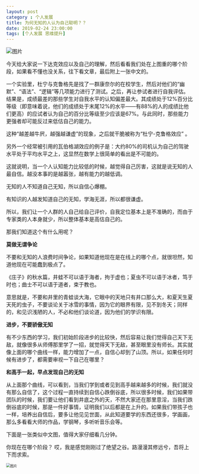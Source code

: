 ```yaml
---
layout: post
category : 个人发展
title: 为何无知的人认为自己聪明？？
date: 2019-02-24 23:00:00
tags: [个人发展 思维提升]
---
```



![图片](https://cdn.jsdelivr.net/gh/wangdeshui/blogpics@master/weixinwhyidiotthinkhimselfsmart1.png)

今天给大家说一下达克效应以及自己的理解，然后看看我们处在上图重的哪个阶段，如果看不懂也没关系，往下看文章，最后附上一张中文的。

一个实验里，杜宁与克鲁格先是找了一群康奈尔的在校学生，然后对他们的“幽默”、“语法”、“逻辑”等几项能力进行了测试。之后，再让参试者进行自我评估。结果是，成绩最差的那些学生对自我水平的认知偏差最大。其成绩处于12%百分比等级（即意味着说，他们的成绩处于末尾12%的水平——有88%的人的成绩比他们更高）的应试者认为自己的百分比等级至少应该是67%。与此同时，那些能力更强者却可能反过来低估自己的能力。

这种“越差越牛屄，越强越谦虚”的现象，之后就干脆被称为“杜宁-克鲁格效应” 。

另外一个经常被引用的瓦伯格湖效应的例子是：大约80%的司机认为自己的驾驶水平处于平均水平之上，这显然在数学上很简单的看出是不可能的。

这就说明，当一个人认知能力比较低的时候，越觉得自己厉害，这就是说无知的人最自信。越没本事的是越嚣张，越有能力的越低调。

无知的人不知道自己无知，所以自信心爆棚。

有知识的人越发知道自己的无知，学海无涯，所以都很谦虚。

所以，我们让一个人群的人自己给自己评价，自我定位基本上是不准确的，而由于专家类的人本身就少，所以整体基本是高估自己的。

那我们知道这个有什么用呢？

**莫做无谓争论**

不要和无知的人浪费时间争论，如果知道他现在是在线上的哪个点，就很坦然，知道他现在可能蠢到极点了。

《庄子》的秋水篇，井蛙不可以语于海者，拘于虚也；夏虫不可以语于冰者，笃于时也；曲士不可以语于道者，束于教也。

意思就是，不要和井里的青蛙谈大海，它眼中的天地只有井口那么大，和夏天生夏天死的虫子，不要谈论关于冰雪的事情，因为它的眼界有限，见不到冬天；同样的，和见识浅陋的人，不必和他们谈论道，因为他们的学识有限。 

**进步，不要骄傲无知**

有不少东西的学习，我们初始阶段进步的比较快，然后容易让我们觉得自己天下无敌，就像很多从师傅那里学了一招，就觉得天下无敌，甚至眼里没有师长。其实就像上面的哪个曲线一样，能力增加了一点，自信心却到了山顶。所以，如果任何时候有进步了，都需要审视一下自己在哪里？

**和高手一起，早点发现自己的无知**

从上面那个曲线，可以看到，当我们学到或者见到高手越来越多的时候，我们就没有那么自信了，这个过程一直持续到自信心跌倒谷底，所以很多时候，我们如果带团队的时候，我们要让他们看到井底之外的天，不然大家还在那里意淫，当我们跌倒谷底的时候，那是一件好事情，证明我们以后都是在上升的。如果我们带孩子也一样，培养出自信后，要多让他见见世面，从此知道要学的东西还很多，学画画，那么多看看大师的作品，学钢琴，多听听音乐会等。

下面是一张类似中文图，值得大家仔细看几分钟。

你现在在哪个阶段？ 哎，我是感觉刚刚过了绝望之谷。路漫漫其修远兮，吾将上下而求索。



<img src="https://cdn.jsdelivr.net/gh/wangdeshui/blogpics@master/weixin201902241213.png" alt="图片" style="zoom: 67%;" />